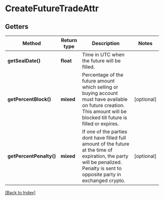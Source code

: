 # CreateFutureTradeAttr

## Getters

Method | Return type | Description | Notes
------------ | ------------- | ------------- | -------------
**getSealDate()** | **float** | Time in UTC when the future will be filled. |
**getPercentBlock()** | **mixed** | Percentage of the future amount which selling or buying account must have available on future creation. This amount will be blocked till future is filled or expires. | [optional]
**getPercentPenalty()** | **mixed** | If one of the parties dont have filled full amount of the future at the time of expiration, the party will be penalized. Penalty is sent to opposite party in exchanged crypto. | [optional]

[[Back to Index]](../index.md)
